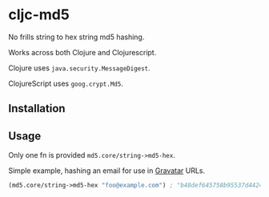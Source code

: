 # cljc-md5

No frills string to hex string md5 hashing.

Works across both Clojure and Clojurescript.

Clojure uses `java.security.MessageDigest`.

ClojureScript uses `goog.crypt.Md5`.

## Installation

## Usage

Only one fn is provided `md5.core/string->md5-hex`.

Simple example, hashing an email for use in [Gravatar](gravatar.com) URLs.

```clojure
(md5.core/string->md5-hex "foo@example.com") ; "b48def645758b95537d4424c84d1a9ff"
```
